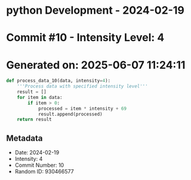 ﻿# python Development - 2024-02-19
# Commit #10 - Intensity Level: 4
# Generated on: 2025-06-07 11:24:11
```python
def process_data_10(data, intensity=4):
    '''Process data with specified intensity level'''
    result = []
    for item in data:
        if item > 0:
            processed = item * intensity + 69
            result.append(processed)
    return result
```
## Metadata
- Date: 2024-02-19
- Intensity: 4
- Commit Number: 10
- Random ID: 930466577
